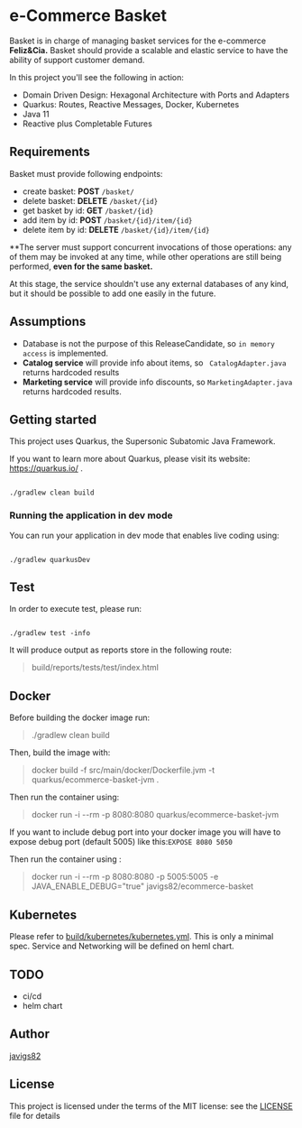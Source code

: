 # e-Commerce Basket

Basket is in charge of managing basket services for the e-commerce **Feliz&Cia.**
Basket should provide a scalable and elastic service to have the ability of 
support customer demand.

In this project you'll see the following in action:

 - Domain Driven Design: Hexagonal Architecture with Ports and Adapters
 - Quarkus: Routes, Reactive Messages, Docker, Kubernetes
 - Java 11
 - Reactive plus Completable Futures


## Requirements

Basket must provide following endpoints:

 - create basket: **POST** `/basket/`
 - delete basket: **DELETE** `/basket/{id}`
 - get basket by id: **GET** `/basket/{id}`
 - add item by id: **POST** `/basket/{id}/item/{id}`
 - delete item by id: **DELETE** `/basket/{id}/item/{id}`

**The server must support concurrent invocations of those operations: any of them 
may be invoked at any time, while other operations are still being performed, 
**even for the same basket.**

At this stage, the service shouldn't use any external databases of any kind, 
but it should be possible to add one easily in the future.

## Assumptions

 - Database is not the purpose of this ReleaseCandidate, so `in memory access` 
 is implemented.
 - **Catalog service** will provide info about items, so ` CatalogAdapter.java` 
 returns hardcoded results
 - **Marketing service** will provide info discounts, so `MarketingAdapter.java`
 returns hardcoded results.


## Getting started

This project uses Quarkus, the Supersonic Subatomic Java Framework.

If you want to learn more about Quarkus, please visit its website: https://quarkus.io/ .

```

./gradlew clean build

```

### Running the application in dev mode

You can run your application in dev mode that enables live coding using:
```

./gradlew quarkusDev

```

## Test

In order to execute test, please run:

```

./gradlew test -info

```

It will produce output as reports store in the following route:

> build/reports/tests/test/index.html

## Docker

Before building the docker image run:

> ./gradlew clean build

Then, build the image with:

> docker build -f src/main/docker/Dockerfile.jvm -t quarkus/ecommerce-basket-jvm .

Then run the container using:

> docker run -i --rm -p 8080:8080 quarkus/ecommerce-basket-jvm

If you want to include debug port into your docker image you will have to expose
debug port (default 5005) like this:`EXPOSE 8080 5050`

Then run the container using : 

> docker run -i --rm -p 8080:8080 -p 5005:5005 -e JAVA_ENABLE_DEBUG="true" javigs82/ecommerce-basket

## Kubernetes

Please refer to [build/kubernetes/kubernetes.yml](build/kubernetes/kubernetes.yml).
This is only a minimal spec. Service and Networking will be defined on heml chart.


## TODO

 - ci/cd
 - helm chart

## Author

[javigs82](https://github.com/javigs82)

## License

This project is licensed under the terms of the MIT license: see the 
[LICENSE](./LICENSE) file for details
